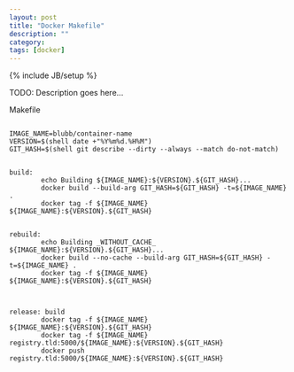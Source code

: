```yaml
---
layout: post
title: "Docker Makefile"
description: ""
category: 
tags: [docker]
---
```

{% include JB/setup %}



TODO: Description goes here...


Makefile
<pre><code>
IMAGE_NAME=blubb/container-name
VERSION=$(shell date +"%Y%m%d.%H%M")
GIT_HASH=$(shell git describe --dirty --always --match do-not-match)


build:
        echo Building ${IMAGE_NAME}:${VERSION}.${GIT_HASH}...
        docker build --build-arg GIT_HASH=${GIT_HASH} -t=${IMAGE_NAME} .
        docker tag -f ${IMAGE_NAME} ${IMAGE_NAME}:${VERSION}.${GIT_HASH}


rebuild:
        echo Building _WITHOUT_CACHE_  ${IMAGE_NAME}:${VERSION}.${GIT_HASH}...
        docker build --no-cache --build-arg GIT_HASH=${GIT_HASH} -t=${IMAGE_NAME} .
        docker tag -f ${IMAGE_NAME} ${IMAGE_NAME}:${VERSION}.${GIT_HASH}



release: build
        docker tag -f ${IMAGE_NAME} ${IMAGE_NAME}:${VERSION}.${GIT_HASH}
        docker tag -f ${IMAGE_NAME} registry.tld:5000/${IMAGE_NAME}:${VERSION}.${GIT_HASH}
        docker push registry.tld:5000/${IMAGE_NAME}:${VERSION}.${GIT_HASH}
</code></pre>

